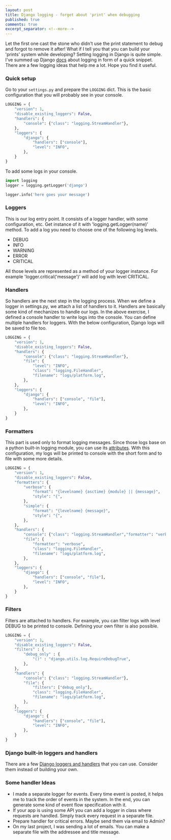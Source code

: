 ```yaml
---
layout: post
title: Django logging - forget about 'print' when debugging
published: true
comments: true
excerpt_separator: <!--more-->
---
```


Let the first one cast the stone who didn't use the print statement to debug and forgot to remove it after! What if I tell you that you can build your 'prints' system while developing? Setting logging in Django is quite simple. I've summed up Django [docs](https://docs.djangoproject.com/en/3.2/topics/logging/) about logging in form of a quick snippet. There are a few logging ideas that help me a lot. Hope you find it useful.

<!--more-->

### Quick setup

Go to your `settings.py` and prepare the `LOGGING` dict. This is the basic configuration that you will probably see in your console.

```python
LOGGING = {
    "version": 1,
    "disable_existing_loggers": False,
    "handlers": {
        "console": {"class": "logging.StreamHandler"},
    },
    "loggers": {
        "django": {
            "handlers": ["console"],
            "level": "INFO",
        },
    }
}

```

To add some logs in your console.

```python
import logging
logger = logging.getLogger('django')

logger.info('here goes your message')
```

### Loggers

This is our log entry point. It consists of a logger handler, with some configuration, etc. Get instance of it with 'logging.getLogger(name)' method.
To add a log you need to choose one of the following log levels.

- DEBUG
- INFO
- WARNING
- ERROR
- CRITICAL

All those levels are represented as a method of your logger instance. For example 'logger.critical('message')' will add log with level CRITICAL.

### Handlers

So handlers are the next step in the logging process. When we define a logger in settings.py, we attach a list of handlers to it. Handlers are basically some kind of mechanizes to handle our logs. In the above exercise, I defined a console handler to write logs into the console. You can define multiple handlers for loggers. With the below configuration, Django logs will be saved to file too.

```python
LOGGING = {
    "version": 1,
    "disable_existing_loggers": False,
    "handlers": {
        "console": {"class": "logging.StreamHandler"},
        "file": {
            "level": "INFO",
            "class": "logging.FileHandler",
            "filename": "logs/platform.log",
        },
    },
    "loggers": {
        "django": {
            "handlers": ["console", "file"],
            "level": "INFO",
        },
    }
}

```

### Formatters

This part is used only to format logging messages. Since those logs base on a python built-in logging module, you can use its [attributes](https://docs.python.org/3/library/logging.html#logrecord-attributes).
With this configuration, my logs will be printed to console with the short form and to file with some more details.

```python
LOGGING = {
    "version": 1,
    "disable_existing_loggers": False,
    "formatters": {
        "verbose": {
            "format": "{levelname} {asctime} {module} || {message}",
            "style": "{",
        },
        "simple": {
            "format": "{levelname} {message}",
            "style": "{",
        },
    },
    "handlers": {
        "console": {"class": "logging.StreamHandler","formatter": "verbose",},
        "file": {
            "formatter": "verbose",
            "class": "logging.FileHandler",
            "filename": "logs/platform.log",
        },
    },
    "loggers": {
        "django": {
            "handlers": ["console", "file"],
            "level": "INFO",
        },
    }
}

```

### Filters

Filters are attached to handlers. For example, you can filter logs with level DEBUG to be printed to console. Defining your own filter is also possible.

```python
LOGGING = {
    "version": 1,
    "disable_existing_loggers": False,
    "filters" : {
        "debug_only" : {
            "()" : "django.utils.log.RequireDebugTrue",
        },
    },
    "handlers": {
        "console": {"class": "logging.StreamHandler"},
        "file": {
            "filters": ["debug_only"],
            "class": "logging.FileHandler",
            "filename": "logs/platform.log",
        },
    },
    "loggers": {
        "django": {
            "handlers": ["console", "file"],
            "level": "INFO",
        },
    }
}

```

### Django built-in loggers and handlers

There are a few [Django loggers and handlers](https://docs.djangoproject.com/en/3.2/topics/logging/#django-s-logging-extensions) that you can use. Consider them instead of building your own.

### Some handler Ideas

- I made a separate logger for events. Every time event is posted, it helps me to track the order of events in the system. In the end, you can generate some kind of event flow specification with it.
- If your app is using some API you can add a logger in class where requests are handled. Simply track every request in a separate file.
- Prepare handler for critical errors. Maybe send them via email to Admin?
- On my last project, I was sending a lot of emails. You can make a separate file with the addressee and title message.
